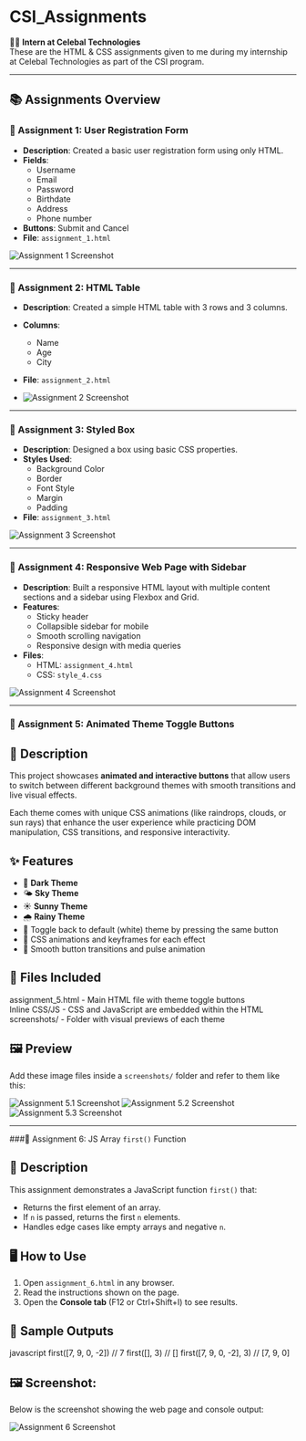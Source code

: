 # CSI_Assignments

👨‍💻 **Intern at Celebal Technologies**  
These are the HTML & CSS assignments given to me during my internship at Celebal Technologies as part of the CSI program.

---

## 📚 Assignments Overview

### 🔹 Assignment 1: User Registration Form
- **Description**: Created a basic user registration form using only HTML.
- **Fields**:
  - Username
  - Email
  - Password
  - Birthdate
  - Address
  - Phone number
- **Buttons**: Submit and Cancel
- **File**: `assignment_1.html`

![Assignment 1 Screenshot](screenshots/assignment_1_ss.png)

---

### 🔹 Assignment 2: HTML Table
- **Description**: Created a simple HTML table with 3 rows and 3 columns.
- **Columns**:
  - Name
  - Age
  - City
- **File**: `assignment_2.html`

- ![Assignment 2 Screenshot](screenshots/assignment_2_ss.png)

---

### 🔹 Assignment 3: Styled Box
- **Description**: Designed a box using basic CSS properties.
- **Styles Used**:
  - Background Color
  - Border
  - Font Style
  - Margin
  - Padding
- **File**: `assignment_3.html`

![Assignment 3 Screenshot](screenshots/assignment_3_ss.png)

---

### 🔹 Assignment 4: Responsive Web Page with Sidebar
- **Description**: Built a responsive HTML layout with multiple content sections and a sidebar using Flexbox and Grid.
- **Features**:
  - Sticky header
  - Collapsible sidebar for mobile
  - Smooth scrolling navigation
  - Responsive design with media queries
- **Files**:
  - HTML: `assignment_4.html`
  - CSS: `style_4.css`

![Assignment 4 Screenshot](screenshots/assignment_4_ss.png)

---

### 🔸 Assignment 5: Animated Theme Toggle Buttons

## 📌 Description
This project showcases **animated and interactive buttons** that allow users to switch between different background themes with smooth transitions and live visual effects.

Each theme comes with unique CSS animations (like raindrops, clouds, or sun rays) that enhance the user experience while practicing DOM manipulation, CSS transitions, and responsive interactivity.

## ✨ Features

- 🌙 **Dark Theme**
- 🌤 **Sky Theme** 
- ☀️ **Sunny Theme** 
- 🌧️ **Rainy Theme** 
- 🔁 Toggle back to default (white) theme by pressing the same button
- 🎨 CSS animations and keyframes for each effect
- 🚀 Smooth button transitions and pulse animation

## 📁 Files Included

  assignment_5.html - Main HTML file with theme toggle buttons         
  Inline CSS/JS     - CSS and JavaScript are embedded within the HTML  
  screenshots/      - Folder with visual previews of each theme        

## 🖼️ Preview

Add these image files inside a `screenshots/` folder and refer to them like this:

![Assignment 5.1 Screenshot](screenshots/assignment_5_ss(1).png)
![Assignment 5.2 Screenshot](screenshots/assignment_5_ss(2).png)
![Assignment 5.3 Screenshot](screenshots/assignment_5_ss(3).png)

---

###🔹 Assignment 6: JS Array `first()` Function

## 📌 Description
This assignment demonstrates a JavaScript function `first()` that:
- Returns the first element of an array.
- If `n` is passed, returns the first `n` elements.
- Handles edge cases like empty arrays and negative `n`.

## 🖥️ How to Use
1. Open `assignment_6.html` in any browser.
2. Read the instructions shown on the page.
3. Open the **Console tab** (F12 or Ctrl+Shift+I) to see results.

## 🧪 Sample Outputs
javascript
first([7, 9, 0, -2])      // 7
first([], 3)             // []
first([7, 9, 0, -2], 3)  // [7, 9, 0]

## 🖼️ Screenshot:

Below is the screenshot showing the web page and console output:

![Assignment 6 Screenshot](screenshots/assignment_6_ss.png)
